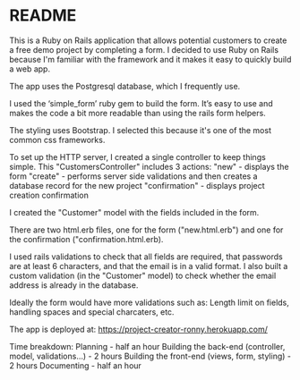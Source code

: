 # README


This is a Ruby on Rails application that allows potential customers to create a free demo project by completing a form.
I decided to use Ruby on Rails because I'm familiar with the framework and it makes it easy to quickly build a web app.

The app uses the Postgresql database, which I frequently use.

I used the ‘simple_form’ ruby gem to build the form. It’s easy to use and makes the code a bit more readable than using the rails form helpers.

The styling uses Bootstrap. I selected this because it's one of the most common css frameworks.

To set up the HTTP server, I created a single controller to keep things simple. 
This "CustomersController" includes 3 actions:
"new" - displays the form 
"create" - performs server side validations and then creates a database record for the new project
"confirmation" - displays project creation confirmation

I created the "Customer" model with the fields included in the form.

There are two html.erb files, one for the form ("new.html.erb") and one for the confirmation ("confirmation.html.erb).

I used rails validations to check that all fields are required, that passwords are at least 6 characters, and that the email is in a valid format. I also built a custom validation (in the "Customer" model) to check whether the email address is already in the database.

Ideally the form would have more validations such as: 
Length limit on fields, handling spaces and special charcaters, etc.

The app is deployed at:
https://project-creator-ronny.herokuapp.com/

Time breakdown:
Planning - half an hour
Building the back-end (controller, model, validations…) - 2 hours
Building the front-end (views, form, styling) - 2 hours
Documenting - half an hour



